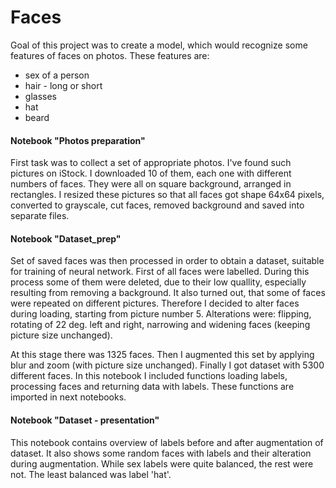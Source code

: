 # Faces

Goal of this project was to create a model, which would recognize some features of faces on photos. These features are:
* sex of a person
* hair - long or short
* glasses
* hat
* beard

#### Notebook "Photos preparation"
First task was to collect a set of appropriate photos. I've found such pictures on iStock. I downloaded 10 of them, each one with different numbers of faces. They were all on square background, arranged in rectangles. I resized these pictures so that all faces got shape 64x64 pixels, converted to grayscale, cut faces, removed background and saved into separate files.
#### Notebook "Dataset_prep"
Set of saved faces was then processed in order to obtain a dataset, suitable for training of neural network. First of all faces were labelled. During this process some of them were deleted, due to their low quallity, especially resulting from removing a background. It also turned out, that some of faces were repeated on different pictures. Therefore I decided to alter faces during loading, starting from picture number 5. Alterations were: flipping, rotating of 22 deg. left and right, narrowing and widening faces (keeping picture size unchanged). 

At this stage there was 1325 faces. Then I augmented this set by applying blur and zoom (with picture size unchanged). Finally I got dataset with 5300 different faces. In this notebook I included functions loading labels, processing faces and returning data with labels. These functions are imported in next notebooks.
#### Notebook "Dataset - presentation"
This notebook contains overview of labels before and after augmentation of dataset. It also shows some random faces with labels and their alteration during augmentation. While sex labels were quite balanced, the rest were not. The least balanced was label 'hat'.
### 
